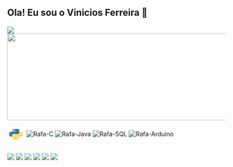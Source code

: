 ## Ola! Eu sou o Vinicios Ferreira 👋


<a href="https://github.com/ViniciosFerreira/Teste">
  <img height=200 align="center" src="https://github-readme-stats.vercel.app/api?username=ViniciosFerreira&show_icons=true&theme=dark" />
</a>
<a href="https://github.com/ViniciosFerreira/Teste">
  <img height="200" width="600" align="center" src="https://github-readme-stats.vercel.app/api/top-langs?username=ViniciosFerreira&layout=compact&langs_count=8&card_width=320&show_icons=true&theme=dark" />
</a>


<div style="display: inline_block"><br>
  <img align="center" alt="Rafa-Python" height="30" width="40" src="https://raw.githubusercontent.com/devicons/devicon/master/icons/python/python-original.svg">
  <img align="center" alt="Rafa-C" height="30" width="40" 
src="https://cdn.jsdelivr.net/gh/devicons/devicon@latest/icons/c/c-original.svg">
  <img align="center" alt="Rafa-Java" height="30" width="40" 
src="https://cdn.jsdelivr.net/gh/devicons/devicon@latest/icons/java/java-original.svg">
  <img align="center" alt="Rafa-SQL" height="30" width="40" 
src="https://cdn.jsdelivr.net/gh/devicons/devicon@latest/icons/azuresqldatabase/azuresqldatabase-original.svg">
  <img align="center" alt="Rafa-Arduino" height="30" width="40" 
src="https://cdn.jsdelivr.net/gh/devicons/devicon@latest/icons/arduino/arduino-original-wordmark.svg">
</div>
  
  ##
 
<div> 
  <a href="https://www.youtube.com/channel/UCsqtbvlUi19XChNIe4PF1ig" target="_blank"><img src="https://img.shields.io/badge/YouTube-FF0000?style=for-the-badge&logo=youtube&logoColor=white" target="_blank"></a>
  <a href="https://instagram.com/divinitatem._/" target="_blank"><img src="https://img.shields.io/badge/-Instagram-%23E4405F?style=for-the-badge&logo=instagram&logoColor=white" target="_blank"></a>
 	<a href="https://www.twitch.tv/divinitatem_" target="_blank"><img src="https://img.shields.io/badge/Twitch-9146FF?style=for-the-badge&logo=twitch&logoColor=white" target="_blank"></a>
 <a href="https://discord.gg/wagxzStdcR" target="_blank"><img src="https://img.shields.io/badge/Discord-7289DA?style=for-the-badge&logo=discord&logoColor=white" target="_blank"></a> 
  <a href = "mailto: viniciosferreira384@gmail.com"><img src="https://img.shields.io/badge/-Gmail-%23333?style=for-the-badge&logo=gmail&logoColor=white" target="_blank"></a>
  <a href="https://www.linkedin.com/in/viniciosalves" target="_blank"><img src="https://img.shields.io/badge/-LinkedIn-%230077B5?style=for-the-badge&logo=linkedin&logoColor=white" target="_blank"></a> 
  
</div>
